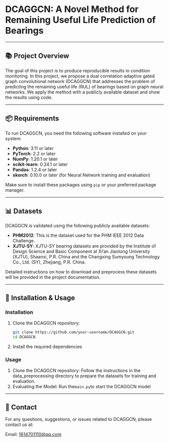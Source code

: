 # DCAGGCN: A Novel Method for Remaining Useful Life Prediction of Bearings
 
---
 
## 📚 Project Overview
 
The goal of this project is to produce reproducible results in condition monitoring. In this project, we propose a dual correlation adaptive gated graph convolutional network (DCAGGCN) that addresses the problem of predicting the remaining useful life (RUL) of bearings based on graph neural networks. We apply the method with a publicly available dataset and show the results using code.
 
---
 
## 📦 Requirements
 
To run DCAGGCN, you need the following software installed on your system:
 
- **Python**: 3.11 or later
- **PyTorch**: 2.2 or later
- **NumPy**: 1.20.1 or later
- **scikit-learn**: 0.24.1 or later
- **Pandas**: 1.2.4 or later
- **skorch**: 0.10.0 or later (for Neural Network training and evaluation)
 
Make sure to install these packages using `pip` or your preferred package manager.
 
---
 
## 📊 Datasets
 
DCAGGCN is validated using the following publicly available datasets:
 
- **PHM2012**: This is the dataset used for the PHM IEEE 2012 Data Challenge.
- **XJTU-SY**: XJTU-SY bearing datasets are provided by the Institute of Design Science and Basic Component at Xi’an Jiaotong University (XJTU), Shaanxi, P.R. China and the Changxing Sumyoung Technology Co., Ltd. (SY), Zhejiang, P.R. China.
 
Detailed instructions on how to download and preprocess these datasets will be provided in the project documentation.
 
---
 
## 🚀 Installation & Usage
 
### Installation
 
1. Clone the DCAGGCN repository:
   ```bash
   git clone https://github.com/your-username/DCAGGCN.git
   cd DCAGGCN
2. Install the required dependencies

### Usage

1. Clone the DCAGGCN repository:
   Follow the instructions in the data_preprocessing directory to prepare the datasets for training and evaluation.
2. Evaluating the Model:
Run the`main.py`to start the DCAGGCN model
 
---

## 📧 Contact

For any questions, suggestions, or issues related to DCAGGCN, please contact us at:

Email: 1614701110@qq.com

